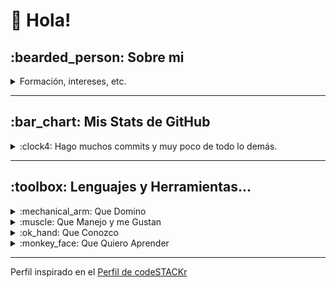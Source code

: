 # :wave: Hola!

<section>
  <h2>
    :bearded_person: Sobre mi
  </h2>
  <details>
    <summary> 
      Formación, intereses, etc. 
    </summary>
    <lu>
      <li>
        :robot: Soy estudiante de Pregrado de Ingenirería Civil en Computación con  Major en Sistemas Autónomos y Robóticos, y Minor de Profundidad en Automatización e Inteligencia Computacional(Area de Control y Automatización).
      </li>
      <li>
        :smiley_cat: Me encanta todo lo relacionado con ciencias de la computación y su implementación en problemas reales del dia a dia. 
      </li>
      <li>
        :mag_right: Busco oportunidades para aplicar todo lo que he aprendido sin importar la escala, industria o campo al cual se aplique.
      </li>
      <li>
        :dart: Mis objetivos para este 2020 son completar los cursos de mi semestre en la universidad y conseguir una práctica profesional para el 2021.
      </li>
      <li>
        :tada: Me encanta jugar Tennis, hacer ejercicio, cocinar sin lavar los platos, y jugar CATAN con amigos.
      </li>
    </lu>
  </details>
</section>

***

<section>
  <h2>
    :bar_chart: Mis Stats de GitHub
  </h2>
  <details>
    <summary>
      :clock4: Hago muchos commits y muy poco de todo lo demás.
    </summary>
    <img 
      alt="GitHub Stats"
      src="https://github-readme-stats.vercel.app/api?username=HenryBlairG&count_private=true&show_icons=true"
    />
  </details>
</section>

***

<section>
  <h2>
    :toolbox: Lenguajes y Herramientas...
  </h2>
  <details>
    <summary>
      :mechanical_arm: Que Domino
    </summary>
    <img 
      alt="Python"
      height=40px
      src="https://seeklogo.com/images/P/python-logo-A32636CAA3-seeklogo.com.png"
    />
    <img 
      alt="Terminal"
      height=40px
      src="https://camo.githubusercontent.com/bbfa2a5c01460358f6e1d761b08211d2be318447/687474703a2f2f656c656d656e746172792e696f2f696d616765732f646f63732f68756d616e2d696e746572666163652d67756964656c696e65732f69636f6e732f36342f7574696c69746965732d7465726d696e616c2e737667"
    />
    <img 
      alt="Git"
      height=40px
      src="https://raw.githubusercontent.com/github/explore/80688e429a7d4ef2fca1e82350fe8e3517d3494d/topics/git/git.png"
    />
    <img 
      alt="VS Code"
      height=40px
      src="https://raw.githubusercontent.com/github/explore/80688e429a7d4ef2fca1e82350fe8e3517d3494d/topics/visual-studio-code/visual-studio-code.png"
    />
    <img 
    alt="Colaboratory"
    height=40px
    src="https://colab.research.google.com/img/colab_favicon.ico"
    />
    <img 
    alt="Latex Overleaf"
    height=40px
    src="https://cdn.overleaf.com/img/ol-brand/overleaf_og_logo.png"
    />
  </details>
  <details>
    <summary>
      :muscle: Que Manejo y me Gustan
    </summary>
    <img 
      alt="C"
      height=40px
      src="https://seeklogo.com/images/C/c-programming-language-logo-9B32D017B1-seeklogo.com.png"
    />
    <img 
      alt="C++"
      height=40px
      src="https://ourcodeworld.com/public-media/gallery/categorielogo-5a284afe1346e.png"
    />
    <img 
      alt="Arduino"
      height=40px
      src="https://cdn.iconscout.com/icon/free/png-256/arduino-4-569256.png"
    />
    <img 
      alt="Html"
      height=40px
      src="https://cdn.iconscout.com/icon/free/png-256/html5-40-1175193.png"
    />
    <img 
      alt="PostgreSQL"
      height=40px
      src="https://raw.githubusercontent.com/0install/0install.de-feeds/master/pgAdmin3.png"
    />
    <img 
      alt="Jupyter"
      height=40px
      src="https://miro.medium.com/max/1036/1*FogMIj4gYwp3fTHLZuwavQ.png"
    />
    <img 
      alt="EC2"
      height=40px
      src="https://cdn.iconscout.com/icon/free/png-256/aws-282739.png"
    />
  </details>
  <details>
    <summary>
      :ok_hand: Que Conozco
    </summary>
    <img 
      alt="NodeJs"
      height=40px
      src="https://d2eip9sf3oo6c2.cloudfront.net/tags/images/000/000/256/square_256/nodejslogo.png"
    />
    <img 
      alt="Javascript"
      height=40px
      src="https://cdn.iconscout.com/icon/free/png-128/javascript-1-225993.png"
    />
    <img 
      alt="CSS"
      height=40px
      src="https://cdn.iconscout.com/icon/free/png-256/css-131-722685.png"
    />
    <img 
      alt="Verilog y VHDL con Xilinx"
      height=40px
      src="https://user-images.githubusercontent.com/48672827/57464068-a2a35580-72ae-11e9-9d52-7cadbf0cb940.png"
    />
    <img 
      alt="Matlab"
      height=40px
      src="https://icons.iconarchive.com/icons/alecive/flatwoken/256/Apps-Matlab-icon.png"
    />
    <img 
      alt="Ruby"
      height=40px
      src="https://cdn.iconscout.com/icon/free/png-256/ruby-46-1175101.png"
    />
    <img 
      alt="Rails"
      height=40px
      src="https://findicons.com/files/icons/1607/ruby_on_rails/256/ror_logo.png"
    />
    <img 
      alt="PHP"
      height=40px
      src="https://3.bp.blogspot.com/-e6IQB8pglII/XJPv-knf5aI/AAAAAAAAJRA/GMaKgRLlKvs_CxVQdhYN4ffeN5XCIBq1ACK4BGAYYCw/s1600/logo%2Bphp%2Bicon.png"
    />
    <img 
      alt="Flutter"
      height=40px
      src="https://d2eip9sf3oo6c2.cloudfront.net/tags/images/000/001/245/square_256/flutterlogo.png"
    />
    <img 
      alt="Java"
      height=40px
      src="https://cdn.iconscout.com/icon/free/png-256/java-43-569305.png"
    />
    <img 
      alt="AWS"
      height=40px
      src="https://iconarchive.com/download/i80410/uiconstock/socialmedia/AWS.ico"
    />
  </details>
  <details>
    <summary>
      :monkey_face: Que Quiero Aprender
    </summary>
    <img 
      alt="C#"
      height=40px
      src="https://seeklogo.com/images/C/c-sharp-c-logo-02F17714BA-seeklogo.com.png"
    />
    <img 
      alt="Dart"
      height=40px
      src="https://d2eip9sf3oo6c2.cloudfront.net/tags/images/000/001/227/square_256/dart-logo.png"
    />
  </details>
</section>

***

Perfil inspirado en el [Perfil de codeSTACKr](https://github.com/codeSTACKr/codeSTACKr/blob/master/README.md)

